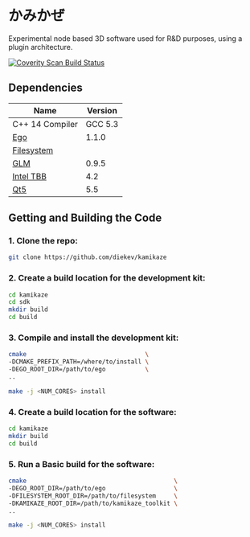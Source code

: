 かみかぜ
=======

Experimental node based 3D software used for R&D purposes, using a plugin architecture.

<a href="https://scan.coverity.com/projects/diekev-kamikaze">
  <img alt="Coverity Scan Build Status"
       src="https://scan.coverity.com/projects/10082/badge.svg"/>
</a>

Dependencies
------------

| Name | Version |
| ---- | ------- |
| C++ 14 Compiler                                                      | GCC 5.3 |
| [Ego](https://github.com/diekev/utils/tree/master/ego)               | 1.1.0 |
| [Filesystem](https://github.com/diekev/utils/tree/master/filesystem) |  |
| [GLM](http://glm.g-truc.net/0.9.7/index.html)                        | 0.9.5 |
| [Intel TBB](https://www.threadingbuildingblocks.org/)                | 4.2 |
| [Qt5](https://doc.qt.io/qt-5/)                                       | 5.5 |

Getting and Building the Code
-----------------------------

### 1. Clone the repo:

```bash 
git clone https://github.com/diekev/kamikaze
```

### 2. Create a build location for the development kit:
```bash
cd kamikaze
cd sdk
mkdir build
cd build
```

### 3. Compile and install the development kit:

```bash
cmake                                 \
-DCMAKE_PREFIX_PATH=/where/to/install \
-DEGO_ROOT_DIR=/path/to/ego           \
..

make -j <NUM_CORES> install
```

### 4. Create a build location for the software:
```bash
cd kamikaze
mkdir build
cd build
```

### 5. Run a Basic build for the software:

```bash
cmake                                         \
-DEGO_ROOT_DIR=/path/to/ego                   \
-DFILESYSTEM_ROOT_DIR=/path/to/filesystem     \
-DKAMIKAZE_ROOT_DIR=/path/to/kamikaze_toolkit \
..

make -j <NUM_CORES> install
```
